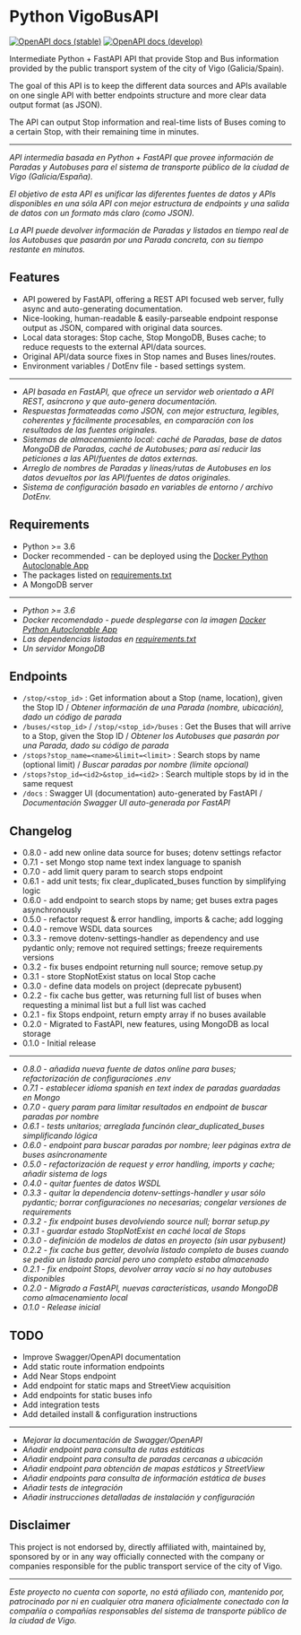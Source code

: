 # Python VigoBusAPI

[![OpenAPI docs (stable)](https://img.shields.io/badge/OpenAPI%20docs-stable-green?logo=swagger&style=plastic)](https://editor.swagger.io/?url=https://raw.githubusercontent.com/David-Lor/VigoBusAPI/master/docs/openapi.yaml)
[![OpenAPI docs (develop)](https://img.shields.io/badge/OpenAPI%20docs-develop-blue?logo=swagger&style=plastic)](https://editor.swagger.io/?url=https://raw.githubusercontent.com/David-Lor/VigoBusAPI/develop/docs/openapi.yaml)

Intermediate Python + FastAPI API that provide Stop and Bus information provided by the public transport system of the city of Vigo (Galicia/Spain).

The goal of this API is to keep the different data sources and APIs available on one single API with better endpoints structure and more clear data output format (as JSON).

The API can output Stop information and real-time lists of Buses coming to a certain Stop, with their remaining time in minutes.

---

_API intermedia basada en Python + FastAPI que provee información de Paradas y Autobuses para el sistema de transporte público de la ciudad de Vigo (Galicia/España)._

_El objetivo de esta API es unificar las diferentes fuentes de datos y APIs disponibles en una sóla API con mejor estructura de endpoints y una salida de datos con un formato más claro (como JSON)._

_La API puede devolver información de Paradas y listados en tiempo real de los Autobuses que pasarán por una Parada concreta, con su tiempo restante en minutos._

## Features

- API powered by FastAPI, offering a REST API focused web server, fully async and auto-generating documentation.
- Nice-looking, human-readable & easily-parseable endpoint response output as JSON, compared with original data sources.
- Local data storages: Stop cache, Stop MongoDB, Buses cache; to reduce requests to the external API/data sources.
- Original API/data source fixes in Stop names and Buses lines/routes.
- Environment variables / DotEnv file - based settings system.

---

- _API basada en FastAPI, que ofrece un servidor web orientado a API REST, asíncrono y que auto-genera documentación._
- _Respuestas formateadas como JSON, con mejor estructura, legibles, coherentes y fácilmente procesables, en comparación con los resultados de las fuentes originales._
- _Sistemas de almacenamiento local: caché de Paradas, base de datos MongoDB de Paradas, caché de Autobuses; para así reducir las peticiones a las API/fuentes de datos externas._
- _Arreglo de nombres de Paradas y líneas/rutas de Autobuses en los datos devueltos por las API/fuentes de datos originales._
- _Sistema de configuración basado en variables de entorno / archivo DotEnv._

## Requirements

- Python >= 3.6
- Docker recommended - can be deployed using the [Docker Python Autoclonable App](https://github.com/David-Lor/Docker-Python-Autoclonable-App)
- The packages listed on [requirements.txt](requirements.txt)
- A MongoDB server

---

- _Python >= 3.6_
- _Docker recomendado - puede desplegarse con la imagen [Docker Python Autoclonable App](https://github.com/David-Lor/Docker-Python-Autoclonable-App)_
- _Las dependencias listadas en [requirements.txt](requirements.txt)_
- _Un servidor MongoDB_

## Endpoints

- `/stop/<stop_id>` : Get information about a Stop (name, location), given the Stop ID / _Obtener información de una Parada (nombre, ubicación), dado un código de parada_
- `/buses/<stop_id>` / `/stop/<stop_id>/buses` : Get the Buses that will arrive to a Stop, given the Stop ID / _Obtener los Autobuses que pasarán por una Parada, dado su código de parada_
- `/stops?stop_name=<name>&limit=<limit>` : Search stops by name (optional limit) / _Buscar paradas por nombre (límite opcional)_
- `/stops?stop_id=<id2>&stop_id=<id2>` : Search multiple stops by id in the same request
- `/docs` : Swagger UI (documentation) auto-generated by FastAPI / _Documentación Swagger UI auto-generada por FastAPI_

## Changelog

- 0.8.0 - add new online data source for buses; dotenv settings refactor
- 0.7.1 - set Mongo stop name text index language to spanish
- 0.7.0 - add limit query param to search stops endpoint
- 0.6.1 - add unit tests; fix clear_duplicated_buses function by simplifying logic
- 0.6.0 - add endpoint to search stops by name; get buses extra pages asynchronously
- 0.5.0 - refactor request & error handling, imports & cache; add logging
- 0.4.0 - remove WSDL data sources
- 0.3.3 - remove dotenv-settings-handler as dependency and use pydantic only; remove not required settings; freeze requirements versions
- 0.3.2 - fix buses endpoint returning null source; remove setup.py
- 0.3.1 - store StopNotExist status on local Stop cache
- 0.3.0 - define data models on project (deprecate pybusent)
- 0.2.2 - fix cache bus getter, was returning full list of buses when requesting a minimal list but a full list was cached
- 0.2.1 - fix Stops endpoint, return empty array if no buses available
- 0.2.0 - Migrated to FastAPI, new features, using MongoDB as local storage
- 0.1.0 - Initial release

---

- _0.8.0 - añadida nueva fuente de datos online para buses; refactorización de configuraciones .env_
- _0.7.1 - establecer idioma spanish en text index de paradas guardadas en Mongo_
- _0.7.0 - query param para limitar resultados en endpoint de buscar paradas por nombre_
- _0.6.1 - tests unitarios; arreglada funcinón clear_duplicated_buses simplificando lógica_
- _0.6.0 - endpoint para buscar paradas por nombre; leer páginas extra de buses asíncronamente_
- _0.5.0 - refactorización de request y error handling, imports y cache; añadir sistema de logs_
- _0.4.0 - quitar fuentes de datos WSDL_
- _0.3.3 - quitar la dependencia dotenv-settings-handler y usar sólo pydantic; borrar configuraciones no necesarias; congelar versiones de requirements_
- _0.3.2 - fix endpoint buses devolviendo source null; borrar setup.py_
- _0.3.1 - guardar estado StopNotExist en caché local de Stops_
- _0.3.0 - definición de modelos de datos en proyecto (sin usar pybusent)_
- _0.2.2 - fix cache bus getter, devolvía listado completo de buses cuando se pedía un listado parcial pero uno completo estaba almacenado_
- _0.2.1 - fix endpoint Stops, devolver array vacío si no hay autobuses disponibles_
- _0.2.0 - Migrado a FastAPI, nuevas características, usando MongoDB como almacenamiento local_
- _0.1.0 - Release inicial_

## TODO

- Improve Swagger/OpenAPI documentation
- Add static route information endpoints
- Add Near Stops endpoint
- Add endpoint for static maps and StreetView acquisition
- Add endpoints for static buses info
- Add integration tests
- Add detailed install & configuration instructions

---

- _Mejorar la documentación de Swagger/OpenAPI_
- _Añadir endpoint para consulta de rutas estáticas_
- _Añadir endpoint para consulta de paradas cercanas a ubicación_
- _Añadir endpoint para obtención de mapas estáticos y StreetView_
- _Añadir endpoints para consulta de información estática de buses_
- _Añadir tests de integración_
- _Añadir instrucciones detalladas de instalación y configuración_

## Disclaimer

This project is not endorsed by, directly affiliated with, maintained by, sponsored by or in any way officially connected with the company or companies responsible for the public transport service of the city of Vigo.

---

_Este proyecto no cuenta con soporte, no está afiliado con, mantenido por, patrocinado por ni en cualquier otra manera oficialmente conectado con la compañía o compañías responsables del sistema de transporte público de la ciudad de Vigo._
